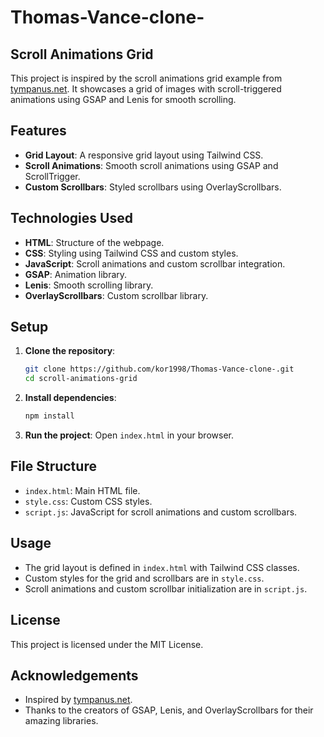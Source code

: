 # Thomas-Vance-clone-

## Scroll Animations Grid

This project is inspired by the scroll animations grid example from [tympanus.net](https://tympanus.net/Development/ScrollAnimationsGrid/index3.html). It showcases a grid of images with scroll-triggered animations using GSAP and Lenis for smooth scrolling.

## Features

- **Grid Layout**: A responsive grid layout using Tailwind CSS.
- **Scroll Animations**: Smooth scroll animations using GSAP and ScrollTrigger.
- **Custom Scrollbars**: Styled scrollbars using OverlayScrollbars.

## Technologies Used

- **HTML**: Structure of the webpage.
- **CSS**: Styling using Tailwind CSS and custom styles.
- **JavaScript**: Scroll animations and custom scrollbar integration.
- **GSAP**: Animation library.
- **Lenis**: Smooth scrolling library.
- **OverlayScrollbars**: Custom scrollbar library.

## Setup

1. **Clone the repository**:
   ```sh
   git clone https://github.com/kor1998/Thomas-Vance-clone-.git
   cd scroll-animations-grid
   ```

2. **Install dependencies**:
   ```sh
   npm install
   ```

3. **Run the project**:
   Open `index.html` in your browser.

## File Structure

- `index.html`: Main HTML file.
- `style.css`: Custom CSS styles.
- `script.js`: JavaScript for scroll animations and custom scrollbars.

## Usage

- The grid layout is defined in `index.html` with Tailwind CSS classes.
- Custom styles for the grid and scrollbars are in `style.css`.
- Scroll animations and custom scrollbar initialization are in `script.js`.

## License

This project is licensed under the MIT License.

## Acknowledgements

- Inspired by [tympanus.net](https://tympanus.net/Development/ScrollAnimationsGrid/index3.html).
- Thanks to the creators of GSAP, Lenis, and OverlayScrollbars for their amazing libraries.
